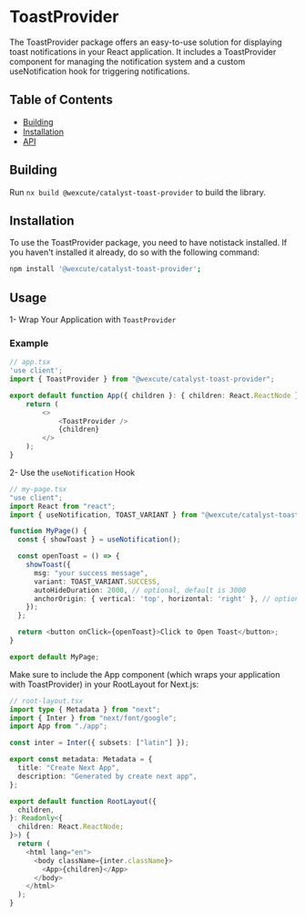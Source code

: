 # ToastProvider 

The ToastProvider package offers an easy-to-use solution for displaying toast notifications in your React application. It includes a ToastProvider component for managing the notification system and a custom useNotification hook for triggering notifications.

## Table of Contents

- [Building](#Building)
- [Installation](#installation)
- [API](#API)

## Building

Run `nx build @wexcute/catalyst-toast-provider` to build the library.

## Installation

To use the ToastProvider package, you need to have notistack installed. If you haven't installed it already, do so with the following command:

```bash
npm install '@wexcute/catalyst-toast-provider';

```

## Usage

1- Wrap Your Application with `ToastProvider`
### Example

```typescript
// app.tsx
'use client';
import { ToastProvider } from "@wexcute/catalyst-toast-provider";

export default function App({ children }: { children: React.ReactNode }) {
    return (
        <>
            <ToastProvider />
            {children}
        </>
    );
}
```

2- Use the `useNotification` Hook
```typescript
// my-page.tsx
"use client";
import React from "react";
import { useNotification, TOAST_VARIANT } from "@wexcute/catalyst-toast-provider";

function MyPage() {
  const { showToast } = useNotification();

  const openToast = () => {
    showToast({
      msg: "your success message",
      variant: TOAST_VARIANT.SUCCESS,
      autoHideDuration: 2000, // optional, default is 3000
      anchorOrigin: { vertical: 'top', horizontal: 'right' }, // optional, default is { vertical: 'top', horizontal: 'right' }
    });
  };

  return <button onClick={openToast}>Click to Open Toast</button>;
}

export default MyPage;

```

Make sure to include the App component (which wraps your application with ToastProvider) in your RootLayout for Next.js:

``` typescript 
// root-layout.tsx
import type { Metadata } from "next";
import { Inter } from "next/font/google";
import App from "./app";

const inter = Inter({ subsets: ["latin"] });

export const metadata: Metadata = {
  title: "Create Next App",
  description: "Generated by create next app",
};

export default function RootLayout({
  children,
}: Readonly<{
  children: React.ReactNode;
}>) {
  return (
    <html lang="en">
      <body className={inter.className}>
        <App>{children}</App>
      </body>
    </html>
  );
}
```
